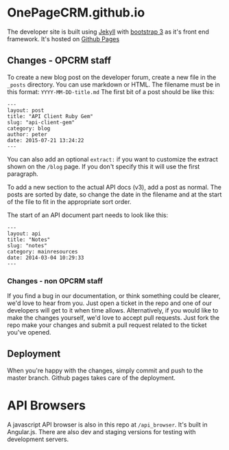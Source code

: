 OnePageCRM.github.io
====================

The developer site is built using [Jekyll][1] with [bootstrap 3][2] as it's front end framework. It's hosted on [Github Pages][3]

## Changes - OPCRM staff
To create a new blog post on the developer forum, create a new file in the `_posts` directory.
You can use markdown or HTML. The filename must be in this format: `YYYY-MM-DD-title.md`
The first bit of a post should be like this:

    ---
    layout: post
    title: "API Client Ruby Gem"
    slug: "api-client-gem"
    category: blog
    author: peter
    date: 2015-07-21 13:24:22
    ---

You can also add an optional `extract:` if you want to customize the extract shown on the `/blog` page. If you don't specify this it will use the first paragraph.

To add a new section to the actual API docs (v3), add a post as normal. The posts are sorted by date, so change the date in the filename and at the start of the file to fit in the appropriate sort order.

The start of an API document part needs to look like this:
   
    ---
    layout: api
    title: "Notes"
    slug: "notes"
    category: mainresources
    date: 2014-03-04 10:29:33
    ---

### Changes - non OPCRM staff

If you find a bug in our documentation, or think something could be clearer, we'd love to hear from you.
Just open a ticket in the repo and one of our developers will get to it when time allows.
Alternatively, if you would like to make the changes yourself, we'd love to accept pull requests. Just fork the repo make your changes and submit a pull request related to the ticket you've opened.

## Deployment

When you're happy with the changes, simply commit and push to the master branch. Github pages takes care of the deployment.


# API Browsers

A javascript API browser is also in this repo at `/api_browser`.
It's built in Angular.js. There are also dev and staging versions for testing with development servers.

  [1]: http://jekyllrb.com/
  [2]: http://getbootstrap.com
  [3]: https://pages.github.com/